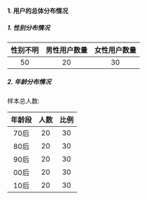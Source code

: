 #### 1. 用户的总体分布情况

##### 1. 性别分布情况

| 性别不明 | 男性用户数量 | 女性用户数量 |
|:-------:|:-----------:| :----------:|
| 50      |     20     |      30     |

##### 2. 年龄分布情况

样本总人数: 

| 年龄段    | 人数        | 比例        |
|:---------:|:-----------:| :----------:|
| 70后      |     20     |      30     |
| 80后      |     20     |      30     |
| 90后      |     20     |      30     |
| 00后      |     20     |      30     |
| 10后      |     20     |      30     |